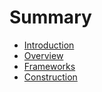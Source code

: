 # Summary

* [Introduction](README.md)
* [Overview](chapter1.md)
* [Frameworks](chapter2.md)
* [Construction](chapter3.md)

